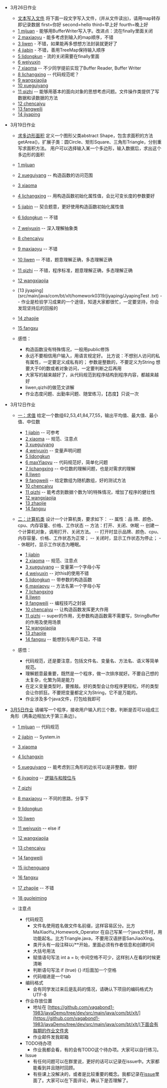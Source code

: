 - 3月26日作业
    - [文本写入文件](https://github.com/vagabond1-1983/javaDemo/tree/dev/src/main/java/com/bt/xlt/homework0326)
    将下面一段文字写入文件，(并从文件读出)，请用map转存即记录数据 first=你好 second=hello third=早上好 fourth=晚上好
    - [1 mijuan](src/main/java/com/bt/xlt/homework0326/MiJuanFileReaderStreamHomework.java) - 能够用BufferWriter写入字。改进点：流在finally里面关闭
    - [2 maxiaoyu](src/main/java/com/bt/xlt/homework0326/MaXiaoYuFileReadByMap.java) - 能多考虑到输入的map顺序，不错
    - [3 liwen](src/main/java/com/bt/xlt/homework0326/LiWenFileRWDemo.java) - 不错，如果能再多想想方法封装就更好了
    - [4 jiabin](src/main/java/com/bt/xlt/homework0326/JiaBinReadWriteTest.java) - 不错，善用TreeMap保持输入顺序
    - [5 lidongkun](src/main/java/com/bt/xlt/homework0326/FileIO.java) - 流的关闭需要在finally里面
    - [6 weiyuxin](src/main/java/com/bt/xlt/homework0326/WeiYuXinInputAndOutputFile.java)
    - [7 xiaoma](src/main/java/com/bt/xlt/homework0326/XiaoMaProject.java) -- 不少同学提前实现了Buffer Reader, Buffer Writer
    - [8 lichangxing](src/main/java/com/bt/xlt/homework0326/LiChangxingWriteFile.java) -- 代码规范呢？
    - [9 wangxiaojia](src/main/java/com/bt/xlt/homework0326/WangXiaoJia_FileReaderWriter.java)
    - [10 xueguiyang](src/main/java/com/bt/xlt/homework0326/xueguiyang_MapToFile.java)
    - [11 qizhi](src/main/java/com/bt/xlt/homework0326/FileOperateTest.java) -- 能够用基本的面向对象的思想考虑问题。文件操作类提供了写数据和读数据的方法
    - [12 chencaiyu](src/main/java/com/bt/xlt/homework0326/ChenCaiYu_File.java)
    - [13 fangweili](src/main/java/com/bt/xlt/homework0326/FangweiliFileStream.java)
    - [14 jiyaping](src/main/java/com/bt/xlt/homework0326/Jiyapingmap.java)



- 3月19日作业
    - [求多边形面积](https://github.com/vagabond1-1983/javaDemo/tree/dev/src/main/java/com/bt/xlt/homework0319)
    定义一个图形父类abstract Shape，包含求面积的方法getArea()，扩展子类：圆Circle、矩形Square、三角形Triangle，分别重写求面积方法。
    用户可以选择输入某一个多边形，输入数据后，求出这个多边形的面积
    - [1 mijuan](src/main/java/com/bt/xlt/homework0319/mijuan/MiJuanArea.java)
    - [2 xueguiyang](src/main/java/com/bt/xlt/homework0319/xueguiyang/XueguiyangTestShape.java) -- 构造函数的访问范围
    - [3 xiaoma](src/main/java/com/bt/xlt/homework0319/xiaoma/XiaomaTestDemo.java)
    - [4 lichangxing](src/main/java/com/bt/xlt/homework0319/lichangxing/LiChangxingTestShapeDemo.java) -- 用构造函数初始化属性值，会比可变长度的参数要好
    - [5 jiabin](src/main/java/com/bt/xlt/homework0319/jiabin/JiaBinShapeTest.java) -- 契合题意，更好使用构造函数初始化属性值
    - [6 lidongkun](src/main/java/com/bt/xlt/homework0319/lidongkun/ShapeArea.java) -- 不错
    - [7 weiyuxin](src/main/java/com/bt/xlt/homework0319/weiyuxin/WeiYuXinArea.java) -- 深入理解抽象类
    - [8 chencaiyu](src/main/java/com/bt/xlt/homework0319/chencaiyu/ChenCaiYu_Area.java)
    - [9 maxiaoyu](src/main/java/com/bt/xlt/homework0319/maxiaoyu/ClassDemo.java) -- 不错
    - [10 liwen](src/main/java/com/bt/xlt/homework0319/liwen/LiWenGetArea.java) -- 不错，题意理解正确，多态理解正确
    - [11 qizhi](src/main/java/com/bt/xlt/homework0319/qizhi/TestShape.java) -- 不错，程序标准，题意理解正确，多态理解正确
    - [12 wangxiaojia](src/main/java/com/bt/xlt/homework0319/wangxiaojia/Wangxiaojia_Shape.java)
    - [13 jiyaping](src/main/java/com/bt/xlt/homework0319/jiyaping/JyapingTest .txt) -- 作业是检验学习成果的一个途径，知道大家都很忙，一定要坚持，你会发现坚持后的回报的
    - [14 zhaojie](src/main/java/com/bt/xlt/homework0319/zhaojie/ZhaojieShapeArea.java)
    - [15 fangxu](src/main/java/com/bt/xlt/homework0319/fangxu/Fangxu_Calculate_Area.java)


    - 感悟：
        - 构造函数没有特殊情况，一般用public修饰
        - 永远不要相信用户输入，用语言规定好。
            比方说：不想别人访问的私有属性，一定要定义成私有的；
                  参数是整数的，不要定义为String
                  想要大于0的数或者对象访问，一定要判断之后再用
        - 大家写的越来越好了，从代码规范到程序结构到程序内容，都越来越好
        - liwen,qizhi的做范文讲解
        - 作业态度问题、出勤率问题、随堂练习，【态度】只说一次

- 3月12日作业
    - [一：求值](https://github.com/vagabond1-1983/javaDemo/tree/dev/src/main/java/com/bt/xlt/homework0312/getValues)
    给定一个数组62,53,41,84,77,55，输出平均值、最大值、最小值、中位数
        - [1 jiabin](src/main/java/com/bt/xlt/homework0312/getValues/JiaBinCheckNum.java) -- 可参考
        - [2 xiaoma](src/main/java/com/bt/xlt/homework0312/getValues/XiaoMa.java) -- 规范、注意点
        - [3 xueguiyang](src/main/java/com/bt/xlt/homework0312/getValues/XueGuiYangCheckNum.java)
        - [4 weiyuxin](src/main/java/com/bt/xlt/homework0312/getValues/WeiYuXinGetValueTest.java) -- 变量声明问题
        - [5 lidongkun](src/main/java/com/bt/xlt/homework0312/getValues/LiDongKunArraysValues.java)
        - [6 maxYiaoyu](src/main/java/com/bt/xlt/homework0312/getValues/MaXiaoYuArrayFind.java) -- 代码规范好，简单化问题
        - [7 lichangxing](src/main/java/com/bt/xlt/homework0312/getValues/LiChangxingArraryCompare.java) -- 中位数的理解问题，也是对需求的理解
        - [8 liwen](src/main/java/com/bt/xlt/homework0312/getValues/LiWenArrayOperate.java)
        - [9 fangweili](src/main/java/com/bt/xlt/homework0312/getValues/FangWeiLiArrayOperation.java) -- 给定数组为随机数组，好的测试方法
        - [10 chencaiyu](src/main/java/com/bt/xlt/homework0312/getValues/ChenCaiYu_Evaluate.java)
        - [11 qizhi](src/main/java/com/bt/xlt/homework0312/getValues/QiZhiArrayOperate.java) -- 能考虑到数据个数为1的特殊情况，增加了程序的健壮性
        - [12 wangxiaojia](src/main/java/com/bt/xlt/homework0312/getValues/WangXiaoJiaGetValues.java)
        - [13 zhaojie](src/main/java/com/bt/xlt/homework0312/getValues/ZhaoJieArray.java)
        - [14 fangxu](src/main/java/com/bt/xlt/homework0312/getValues/Fangxu_array.java)


    - [二：计算机类](https://github.com/vagabond1-1983/javaDemo/tree/dev/src/main/java/com/bt/xlt/homework0312/computer)
    设计一个计算机类，要求如下：
        -- 属性：品 牌、颜色、cpu、内存容量、价格、工作状态
        -- 方法：打开、关闭、休眠
        -- 创建一个计算机对象，调用打开、关闭方法。
        -- 打开时显示品牌、颜色、cpu、内存容量、价格、工作状态为正常；
        -- 关闭时，显示工作状态为停止；
        -- 休眠时，显示工作状态为睡眠。
        - [1 jiabin](src/main/java/com/bt/xlt/homework0312/computer/JiaBinComputerTest.java)
        - [2 xiaoma](src/main/java/com/bt/xlt/homework0312/computer/XiaoMaComputerTest.java) -- 规范、注意点
        - [3 xueguiyang](src/main/java/com/bt/xlt/homework0312/computer/XueGuiYangComputerTest.java) -- 变量第一个字母小写
        - [4 weiyuxin](src/main/java/com/bt/xlt/homework0312/computer/WeiYuXinComputerDemo.java) -- 对this的使用不错
        - [5 lidongkun](src/main/java/com/bt/xlt/homework0312/computer/LiDongKunComputerState.java) -- 带参数的构造函数
        - [6 maxiaoyu](src/main/java/com/bt/xlt/homework0312/computer/MaXiaoYuClassDemo.java) -- 方法名第一个字母小写
        - [7 lichangxing](src/main/java/com/bt/xlt/homework0312/computer/LichangxingComputerDemo.java)
        - [8 liwen](src/main/java/com/bt/xlt/homework0312/computer/LiWenComputerTest.java)
        - [9 fangweili](src/main/java/com/bt/xlt/homework0312/computer/FangWeiLiComputerObject.java) -- 编程技巧之封装
        - [10 chencaiyu](src/main/java/com/bt/xlt/homework0312/computer/ChenCaiYuComputer.java) -- 让构造函数发挥更大作用
        - [11 qizhi](src/main/java/com/bt/xlt/homework0312/computer/QiZhiComputerTest.java) -- super的作用，无参数构造函数需不需要写，StringBuffer的作用及使用场景
        - [12 wangxiaojia](src/main/java/com/bt/xlt/homework0312/computer/WangXiaoJiaComputer.java)
        - [13 zhaojie](src/main/java/com/bt/xlt/homework0312/computer/ZhaoJieComputer.java)
        - [14 fangxu](src/main/java/com/bt/xlt/homework0312/computer/Fangxu_MyComputer.java) -- 能想到与用户互动，不错

    - 感悟：
        - 代码规范，还是要注意，包括文件名、变量名、方法名、语义等简单规范。
        - 理解题意最重要，既然是一个程序，做一次排序就好。不要自己想的太复杂，化繁为简是能力
        - 在定义变量类型时，要推敲。好的类型会让你程序更轻松，坏的类型会让你抓狂。不要把变量都定义为String，它不是万能的。
        - 作业涉及多个java文件，打包给我即可


- [3月5日作业](https://github.com/vagabond1-1983/javaDemo/tree/dev/src/main/java/com/bt/xlt/homework0305)
    请编写一个程序，接收用户输入的三个数，判断是否可以组成三角形（两条边相加大于第三条边）。
    - [1 mijuan](src/main/java/com/bt/xlt/homework0305/MiJuanHomeworkOperator.java) -- 代码规范
    - [2 jiabin](src/main/java/com/bt/xlt/homework0305/JiaBinPanDuanSanJiaoXing.java) -- System.in
    - [3 xiaoma](src/main/java/com/bt/xlt/homework0305/XiaoMa.java)
    - [4 lichangxin](src/main/java/com/bt/xlt/homework0305/LiChangXin.java)
    - [5 xueguiyang](src/main/java/com/bt/xlt/homework0305/XueGuiYang.java) -- 能考虑到三角形的边长可以是非整数，很好
    - [6 jiyaping](src/main/java/com/bt/xlt/homework0305/JiYaPingHomework_operator.java) -- [逻辑与和按位与](https://github.com/vagabond1-1983/javaDemo/issues/9)
    - [7 qizhi](src/main/java/com/bt/xlt/homework0305/QiZhiTriangle.java)
    - [8 maxiaoyu](src/main/java/com/bt/xlt/homework0305/MaXiaoYu.java) -- 不同的思路，分享下
    - [9 lidongkun](src/main/java/com/bt/xlt/homework0305/LiDongKunHomework_operator.java)
    - [10 liwen](src/main/java/com/bt/xlt/homework0305/LiWenHomework_operator.java)
    - [11 weiyuxin](src/main/java/com/bt/xlt/homework0305/WeiYuXinHomeWorkTest.java) -- else if
    - [12 wangxiaojia](src/main/java/com/bt/xlt/homework0305/WangXiaoJia.java)
    - [13 chencaiyu](src/main/java/com/bt/xlt/homework0305/ChenCaiYu.java)
    - [14 fangweili](src/main/java/com/bt/xlt/homework0305/FangWeiLi.java)
    - [15 jichenguang](src/main/java/com/bt/xlt/homework0305/JiChenGuang.java)
    - [16 fangxu](src/main/java/com/bt/xlt/homework0305/FangXu.java)
    - [17 zhaojie](src/main/java/com/bt/xlt/homework0305/ZhaoJieCheckTriangle.java) -- 不错
    - [18 guoleiming](src/main/java/com/bt/xlt/homework0305/GuoLeiMing.java)

    - 注意点
        - 代码规范
            - 文件名使用姓名做文件名前缀，这样容易区分。比方MaXiaoYu_Homework_Operator
                在自己写某一个java文件时，用功能起名。比方Triangle.java，不要用汉语拼音SanJiaoXing。
            - 类开头有一段注释以/**开始，里面必须有作者信息和创建时间
            - 大括号用法
            - 赋值语句写法 int a = b; 中间空格不可少，这样别人在看的时候更清晰
            - 判断语句写法 if (true) {}   if后面加一个空格
            - 代码缩进是一个tab
         - 编码格式
            - 会有同学发过来后是乱码的情况，请确认下项目的编码格式为UTF-8
         - 作业存放位置
            - 地址在 [https://github.com/vagabond1-1983/javaDemo/tree/dev/src/main/java/com/bt/xlt/](https://github.com/vagabond1-1983/javaDemo/tree/dev/src/main/java/com/bt/xlt/)下面会有每期的作业文件夹
            - 作业邮件发我邮箱
         - TODO待办项
            - 作业我都会看，有的会有TODO这个待办项。大家可以自行练习。
         - Issue
            - 有任何问题可以在群里说，更好的话可以记录在issue中。大家都能看到并且随时回顾。
            - 有些课上没解决的，或者是比较重要的概念。我都记录在[issue](https://github.com/vagabond1-1983/javaDemo/issues)里面了。大家可以在下面评论，确认下是否理解了。
